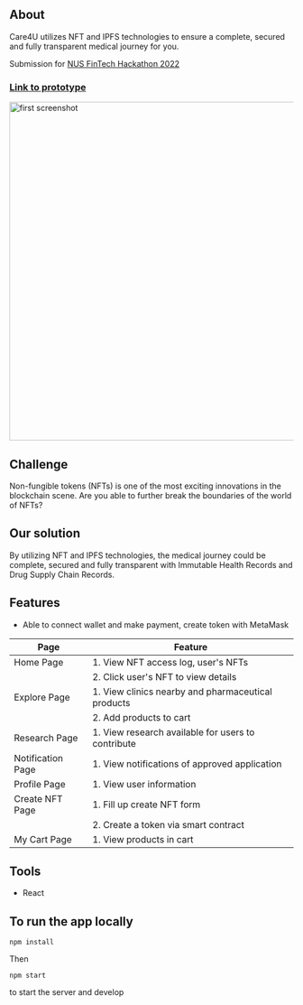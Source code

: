 ## About

Care4U utilizes NFT and IPFS technologies to ensure a complete, secured and fully transparent medical journey for you.

Submission for [NUS FinTech Hackathon 2022](https://nusfintechmonth.comp.nus.edu.sg/)

### [Link to prototype](https://health-path.herokuapp.com/)

<img src="dashboard.jpg" alt="first screenshot" width="600"/>

## Challenge

Non-fungible tokens (NFTs) is one of the most exciting innovations in the blockchain scene. Are you able to further break the boundaries of the world of NFTs?

## Our solution

By utilizing NFT and IPFS technologies, the medical journey could be complete, secured and fully transparent with Immutable Health Records and Drug Supply Chain Records.

## Features

- Able to connect wallet and make payment, create token with MetaMask

| Page              | Feature                                            |
| ----------------- | -------------------------------------------------- |
| Home Page         | 1. View NFT access log, user's NFTs                |
|                   | 2. Click user's NFT to view details                |
| Explore Page      | 1. View clinics nearby and pharmaceutical products |
|                   | 2. Add products to cart                            |
| Research Page     | 1. View research available for users to contribute |
| Notification Page | 1. View notifications of approved application      |
| Profile Page      | 1. View user information                           |
| Create NFT Page   | 1. Fill up create NFT form                         |
|                   | 2. Create a token via smart contract               |
| My Cart Page      | 1. View products in cart                           |

## Tools

- React

## To run the app locally

```
npm install
```

Then

```
npm start
```

to start the server and develop
